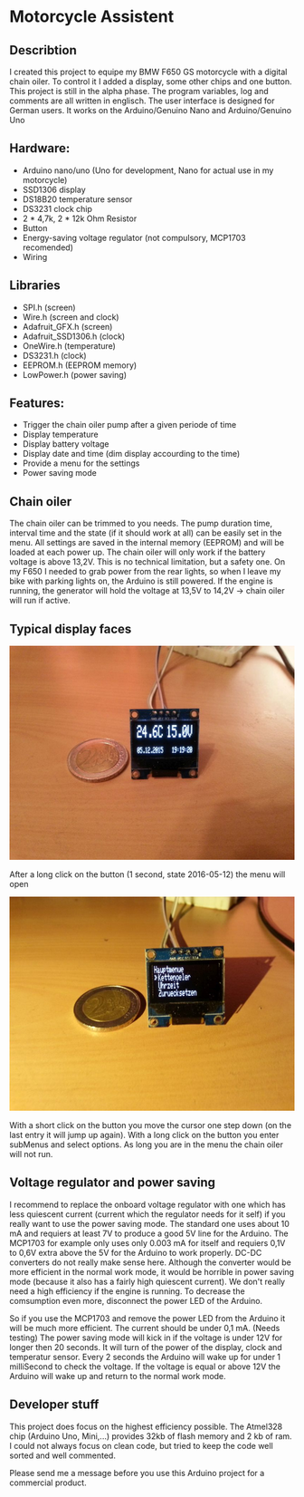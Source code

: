 # Motorcycle Assistent

## Describtion
I created this project to equipe my BMW F650 GS motorcycle with a digital chain oiler.
To control it I added a display, some other chips and one button.
This project is still in the alpha phase.
The program variables, log and comments are all written in englisch.
The user interface is designed for German users.
It works on the Arduino/Genuino Nano and Arduino/Genuino Uno

## Hardware:
+ Arduino nano/uno   (Uno for development, Nano for actual use in my motorcycle)
+ SSD1306 display
+ DS18B20 temperature sensor
+ DS3231 clock chip
+ 2 * 4,7k, 2 * 12k Ohm Resistor
+ Button
+ Energy-saving voltage regulator (not compulsory, MCP1703 recomended)
+ Wiring

## Libraries
+ SPI.h (screen)
+ Wire.h (screen and clock)
+ Adafruit_GFX.h (screen)
+ Adafruit_SSD1306.h (clock)
+ OneWire.h (temperature)
+ DS3231.h (clock)
+ EEPROM.h (EEPROM memory)
+ LowPower.h (power saving)

## Features:
+ Trigger the chain oiler pump after a given periode of time
+ Display temperature
+ Display battery voltage
+ Display date and time (dim display accourding to the time)
+ Provide a menu for the settings
+ Power saving mode

## Chain oiler
The chain oiler can be trimmed to you needs.
The pump duration time, interval time and the state (if it should work at all) can be easily set in the menu.
All settings are saved in the internal memory (EEPROM) and will be loaded at each power up.
The chain oiler will only work if the battery voltage is above 13,2V.
This is no technical limitation, but a safety one.
On my F650 I needed to grab power from the rear lights, so when I leave my bike with parking lights on, the Arduino is still powered.
If the engine is running, the generator will hold the voltage at 13,5V to 14,2V -> chain oiler will run if active.

## Typical display faces
![Alt text](/img/mainPage.jpg?raw=true "Main page")

After a long click on the button (1 second, state 2016-05-12) the menu will open

![Alt text](/img/mainMenu.jpg?raw=true "Main menu")

With a short click on the button you move the cursor one step down (on the last entry it will jump up again).
With a long click on the button you enter subMenus and select options.
As long you are in the menu the chain oiler will not run.

## Voltage regulator and power saving
I recommend to replace the onboard voltage regulator with one which has less quiescent current (current which the regulator needs for it self) if you really want to use the power saving mode. 
The standard one uses about 10 mA and requiers at least 7V to produce a good 5V line for the Arduino. 
The MCP1703 for example only uses only 0.003 mA for itself and requiers 0,1V to 0,6V extra above the 5V for the Arduino to work properly.
DC-DC converters do not really make sense here.
Although the converter would be more efficient in the normal work mode, it would be horrible in power saving mode (because it also has a fairly high quiescent current). We don't really need a high efficiency if the engine is running.
To decrease the comsumption even more, disconnect the power LED of the Arduino.

So if you use the MCP1703 and remove the power LED from the Arduino it will be much more efficient.
The current should be under 0,1 mA. (Needs testing)
The power saving mode will kick in if the voltage is under 12V for longer then 20 seconds.
It will turn of the power of the display, clock and temperatur sensor.
Every 2 seconds the Arduino will wake up for under 1 milliSecond to check the voltage.
If the voltage is equal or above 12V the Arduino will wake up and return to the normal work mode.


## Developer stuff
This project does focus on the highest efficiency possible.
The Atmel328 chip (Arduino Uno, Mini,...) provides 32kb of flash memory and 2 kb of ram.
I could not always focus on clean code, but tried to keep the code well sorted and well commented.

Please send me a message before you use this Arduino project for a commercial product.
